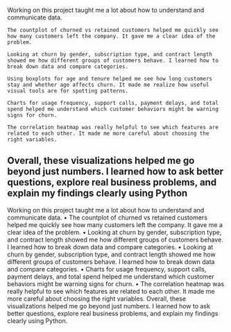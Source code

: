 Working on this project taught me a lot about how to understand and communicate data.

    The countplot of churned vs retained customers helped me quickly see how many customers left the company. It gave me a clear idea of the problem.

    Looking at churn by gender, subscription type, and contract length showed me how different groups of customers behave. I learned how to break down data and compare categories.

    Using boxplots for age and tenure helped me see how long customers stay and whether age affects churn. It made me realize how useful visual tools are for spotting patterns.

    Charts for usage frequency, support calls, payment delays, and total spend helped me understand which customer behaviors might be warning signs for churn.

    The correlation heatmap was really helpful to see which features are related to each other. It made me more careful about choosing the right variables.

Overall, these visualizations helped me go beyond just numbers. I learned how to ask better questions, explore real business problems, and explain my findings clearly using Python
--------------
Working on this project taught me a lot about how to understand and communicate data.
•	The countplot of churned vs retained customers helped me quickly see how many customers left the company. It gave me a clear idea of the problem.
•	Looking at churn by gender, subscription type, and contract length showed me how different groups of customers behave. I learned how to break down data and compare categories.
•	Looking at churn by gender, subscription type, and contract length showed me how different groups of customers behave. I learned how to break down data and compare categories.
•	Charts for usage frequency, support calls, payment delays, and total spend helped me understand which customer behaviors might be warning signs for churn.
•	The correlation heatmap was really helpful to see which features are related to each other. It made me more careful about choosing the right variables.
Overall, these visualizations helped me go beyond just numbers. I learned how to ask better questions, explore real business problems, and explain my findings clearly using Python.
